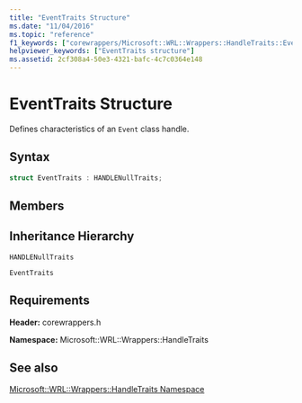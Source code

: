 ```yaml
---
title: "EventTraits Structure"
ms.date: "11/04/2016"
ms.topic: "reference"
f1_keywords: ["corewrappers/Microsoft::WRL::Wrappers::HandleTraits::EventTraits"]
helpviewer_keywords: ["EventTraits structure"]
ms.assetid: 2cf308a4-50e3-4321-bafc-4c7c0364e148
---
```

# EventTraits Structure

Defines characteristics of an `Event` class handle.

## Syntax

```cpp
struct EventTraits : HANDLENullTraits;
```

## Members

## Inheritance Hierarchy

`HANDLENullTraits`

`EventTraits`

## Requirements

**Header:** corewrappers.h

**Namespace:** Microsoft::WRL::Wrappers::HandleTraits

## See also

[Microsoft::WRL::Wrappers::HandleTraits Namespace](microsoft-wrl-wrappers-handletraits-namespace.md)
